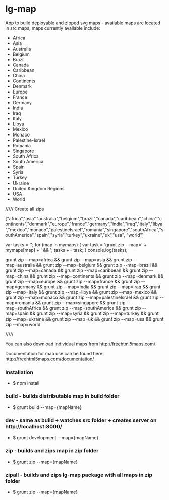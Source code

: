 # lg-map
App to build deployable and zipped svg maps - available maps are located in src maps, maps currently available include:

* Africa
* Asia
* Australia
* Belgium
* Brazil
* Canada
* Caribbean
* China
* Continents
* Denmark
* Europe
* France
* Germany
* India
* Iraq
* Italy
* Libya
* Mexico
* Monaco
* Palestine-Israel
* Romania
* Singapore
* South Africa
* South America
* Spain
* Syria
* Turkey
* Ukraine
* United Kingdom Regions
* USA
* World

/////
Create all zips

["africa","asia","australia","belgium","brazil","canada","caribbean","china","continents","denmark","europe","france","germany","india","iraq","italy","libya","mexico","monaco","palestineIsrael","romania","singapore","southAfrica","southAmerica","spain","syria","turkey","ukraine","uk","usa", "world"]

var tasks = '';
for (map in mymaps) {
var task = 'grunt zip --map=' + mymaps[map] + ' && ';
tasks += task;
}
console.log(tasks);

grunt zip --map=africa && grunt zip --map=asia && grunt zip --map=australia && grunt zip --map=belgium && grunt zip --map=brazil && grunt zip --map=canada && grunt zip --map=caribbean && grunt zip --map=china && grunt zip --map=continents && grunt zip --map=denmark && grunt zip --map=europe && grunt zip --map=france && grunt zip --map=germany && grunt zip --map=india && grunt zip --map=iraq && grunt zip --map=italy && grunt zip --map=libya && grunt zip --map=mexico && grunt zip --map=monaco && grunt zip --map=palestineIsrael && grunt zip --map=romania && grunt zip --map=singapore && grunt zip --map=southAfrica && grunt zip --map=southAmerica && grunt zip --map=spain && grunt zip --map=syria && grunt zip --map=turkey && grunt zip --map=ukraine && grunt zip --map=uk && grunt zip --map=usa && grunt zip --map=world

/////

You can also download individual maps from http://freehtml5maps.com/

Documentation for map use can be found here: http://freehtml5maps.com/documentation/

### Installation
* $ npm install

### build - builds distributable map in build folder
* $ grunt build --map={mapName}

### dev - same as build + watches src folder + creates server on http://localhost:8000/
* $ grunt development --map={mapName}

### zip - builds and zips map in zip folder
* $ grunt zip --map={mapName}

### zipall - builds and zips lg-map package with all maps in zip folder
* $ grunt zip --map={mapName}


